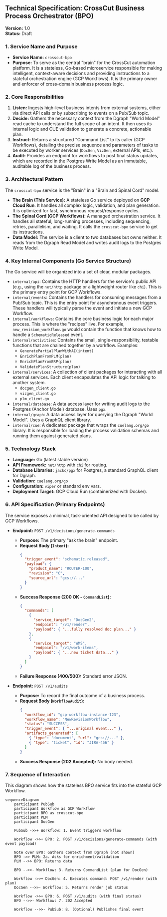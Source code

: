 ## Technical Specification: CrossCut Business Process Orchestrator (BPO)

**Version:** 1.0  
**Status:** Draft

### 1. Service Name and Purpose

*   **Service Name:** `crosscut-bpo`
*   **Purpose:** To serve as the central "brain" for the CrossCut automation platform. It is a stateless, Go-based microservice responsible for making intelligent, context-aware decisions and providing instructions to a stateful orchestration engine (GCP Workflows). It is the primary owner and enforcer of cross-domain business process logic.

### 2. Core Responsibilities

1.  **Listen:** Ingests high-level business intents from external systems, either via direct API calls or by subscribing to events on a Pub/Sub topic.
2.  **Decide:** Gathers the necessary context from the Dgraph "World Model" read cache to understand the full scope of an intent. It then uses its internal logic and CUE validation to generate a concrete, actionable plan.
3.  **Instruct:** Returns a structured "Command List" to its caller (GCP Workflows), detailing the precise sequence and parameters of tasks to be executed by worker services (`DocGen`, `VizGen`, external APIs, etc.).
4.  **Audit:** Provides an endpoint for workflows to post final status updates, which are recorded in the Postgres Write Model as an immutable, auditable log of the business process.

### 3. Architectural Pattern

The `crosscut-bpo` service is the "Brain" in a "Brain and Spinal Cord" model.

*   **The Brain (This Service):** A stateless Go service deployed on **GCP Cloud Run**. It handles all complex logic, validation, and plan generation. It is optimized for fast, synchronous request/response cycles.
*   **The Spinal Cord (GCP Workflows):** A managed orchestration service. It handles all stateful, long-running processes, including sequencing, retries, parallelism, and waiting. It calls the `crosscut-bpo` service to get its instructions.
*   **Data Model:** The service is a client to two databases but owns neither. It reads from the Dgraph Read Model and writes audit logs to the Postgres Write Model.

### 4. Key Internal Components (Go Service Structure)

The Go service will be organized into a set of clear, modular packages.

*   `internal/api`: Contains the HTTP handlers for the service's public API (e.g., using the `net/http` package or a lightweight router like `chi`). This is the primary entry point for GCP Workflows.
*   `internal/events`: Contains the handlers for consuming messages from a Pub/Sub topic. This is the entry point for asynchronous event triggers. These handlers will typically parse the event and initiate a new GCP Workflow.
*   `internal/workflows`: Contains the core business logic for each major process. This is where the "recipes" live. For example, `new_revision_workflow.go` would contain the function that knows how to handle a `SchematicReleased` event.
*   `internal/activities`: Contains the small, single-responsibility, testable functions that are chained together by a workflow. Examples:
    *   `GeneratePartialPlanWithAI(intent)`
    *   `EnrichPlanFromPLM(plan)`
    *   `EnrichPlanFromERP(plan)`
    *   `ValidatePlanStructure(plan)`
*   `internal/services`: A collection of client packages for interacting with all external services. Each client encapsulates the API logic for talking to another system.
    *   `docgen_client.go`
    *   `vizgen_client.go`
    *   `plm_client.go`
*   `internal/database`: A data access layer for writing audit logs to the Postgres (Anchor Model) database. Uses `pgx`.
*   `internal/graph`: A data access layer for querying the Dgraph "World Model". Uses a GraphQL client library.
*   `internal/cue`: A dedicated package that wraps the `cuelang.org/go` library. It is responsible for loading the process validation schemas and running them against generated plans.

### 5. Technology Stack

*   **Language:** Go (latest stable version)
*   **API Framework:** `net/http` with `chi` for routing.
*   **Database Libraries:** `jackc/pgx` for Postgres, a standard GraphQL client for Dgraph.
*   **Validation:** `cuelang.org/go`
*   **Configuration:** `viper` or standard env vars.
*   **Deployment Target:** GCP Cloud Run (containerized with Docker).

### 6. API Specification (Primary Endpoints)

The service exposes a minimal, task-oriented API designed to be called by GCP Workflows.

*   **Endpoint:** `POST /v1/decisions/generate-commands`
    *   **Purpose:** The primary "ask the brain" endpoint.
    *   **Request Body (`Intent`):**
        ```json
        {
          "trigger_event": "schematic.released",
          "payload": {
            "product_name": "ROUTER-100",
            "revision": "C",
            "source_url": "gcs://..."
          }
        }
        ```
    *   **Success Response (200 OK - `CommandList`):**
        ```json
        {
          "commands": [
            {
              "service_target": "DocGen2",
              "endpoint": "/v1/render",
              "payload": { "...fully resolved doc plan..." }
            },
            {
              "service_target": "WMS",
              "endpoint": "/v1/work-items",
              "payload": { "...new ticket data..." }
            }
          ]
        }
        ```
    *   **Failure Response (400/500):** Standard error JSON.

*   **Endpoint:** `POST /v1/audits`
    *   **Purpose:** To record the final outcome of a business process.
    *   **Request Body (`WorkflowAudit`):**
        ```json
        {
          "workflow_id": "gcp-workflow-instance-123",
          "workflow_name": "NewRevisionWorkflow",
          "status": "SUCCESS",
          "trigger_event": { "...original event..." },
          "artifacts_generated": [
            { "type": "document", "url": "gcs://..." },
            { "type": "ticket", "id": "JIRA-456" }
          ]
        }
        ```
    *   **Success Response (202 Accepted):** No body needed.

### 7. Sequence of Interaction

This diagram shows how the stateless BPO service fits into the stateful GCP Workflow.

```mermaid
sequenceDiagram
    participant PubSub
    participant Workflow as GCP Workflow
    participant BPO as crosscut-bpo
    participant PLM
    participant DocGen
    
    PubSub ->>+ Workflow: 1. Event triggers workflow
    
    Workflow ->>+ BPO: 2. POST /v1/decisions/generate-commands (with event payload)
    
    Note over BPO: Gathers context from Dgraph (not shown)
    BPO ->> PLM: 2a. Asks for enrichment/validation
    PLM -->> BPO: Returns data
    
    BPO -->>- Workflow: 3. Returns CommandList (plan for DocGen)
    
    Workflow ->>+ DocGen: 4. Executes command: POST /v1/render (with plan)
    DocGen -->>- Workflow: 5. Returns render job status
    
    Workflow ->>+ BPO: 6. POST /v1/audits (with final status)
    BPO -->>- Workflow: 7. 202 Accepted
    
    Workflow -->>- PubSub: 8. (Optional) Publishes final event
```